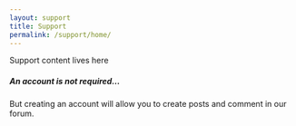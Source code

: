 ```yaml
---
layout: support
title: Support
permalink: /support/home/
---
```



Support content lives here

<div class="note">
	<h5>An account is not required…</h5>
	<p>But creating an account will allow you to create posts and comment in our forum.</p>
</div>
